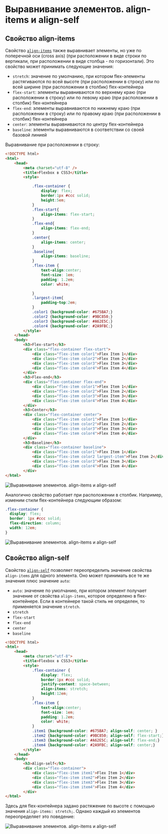 # Выравнивание элементов. align-items и align-self

## Свойство align-items

Свойство [`align-items`](../align-items.md) также выравнивает элементы, но уже по поперечной оси (cross axis) (при расположении в виде строки по вертикали, при расположении в виде столбца - по горизонтали). Это свойство может принимать следующие значения:

- `stretch`: значение по умолчанию, при котором flex-элементы растягиваются по всей высоте (при расположении в строку) или по всей ширине (при расположении в столбик) flex-контейнера
- `flex-start`: элементы выравниваются по верхнему краю (при расположении в строку) или по левому краю (при расположении в столбик) flex-контейнера
- `flex-end`: элементы выравниваются по нижнему краю (при расположении в строку) или по правому краю (при расположении в столбик) flex-контейнера
- `center`: элементы выравниваются по центру flex-контейнера
- `baseline`: элементы выравниваются в соответствии со своей базовой линией

Выравнивание при расположении в строку:

```html
<!DOCTYPE html>
<html>
    <head>
        <meta charset="utf-8" />
        <title>Flexbox в CSS3</title>
        <style>

            .flex-container {
                display: flex;
                border:1px #ccc solid;
                height:5em;
            }
            .flex-start{
                align-items: flex-start;
            }
            .flex-end{
                align-items: flex-end;
            }
            .center{
                align-items: center;
            }
            .baseline{
                align-items: baseline;
            }
            .flex-item {
                text-align:center;
                font-size: 1em;
                padding: 1.2em;
                color: white;

            }
            .largest-item{
                padding-top:2em;
            }
            .color1 {background-color: #675BA7;}
            .color2 {background-color: #9BC850;}
            .color3 {background-color: #A62E5C;}
            .color4 {background-color: #2A9FBC;}
        </style>
    </head>
    <body>
        <h3>Flex-start</h3>
        <div class="flex-container flex-start">
            <div class="flex-item color1">Flex Item 1</div>
            <div class="flex-item color2">Flex Item 2</div>
            <div class="flex-item color3">Flex Item 3</div>
            <div class="flex-item color4">Flex Item 4</div>
        </div>
        <h3>Flex-end</h3>
        <div class="flex-container flex-end">
            <div class="flex-item color1">Flex Item 1</div>
            <div class="flex-item color2">Flex Item 2</div>
            <div class="flex-item color3">Flex Item 3</div>
            <div class="flex-item color4">Flex Item 4</div>
        </div>
        <h3>Center</h3>
        <div class="flex-container center">
            <div class="flex-item color1">Flex Item 1</div>
            <div class="flex-item color2">Flex Item 2</div>
            <div class="flex-item color3">Flex Item 3</div>
            <div class="flex-item color4">Flex Item 4</div>
        </div>
        <h3>Baseline</h3>
        <div class="flex-container baseline">
            <div class="flex-item color1">Flex Item 1</div>
            <div class="flex-item color2 largest-item">Flex Item 2</div>
            <div class="flex-item color3">Flex Item 3</div>
            <div class="flex-item color4">Flex Item 4</div>
        </div>
</html>
```

![Выравнивание элементов. align-items и align-self](flex-6-1.png)

Аналогично свойство работает при расположении в столбик. Например, изменим стили flex-контейнера следующим образом:

```css
.flex-container {
  display: flex;
  border: 1px #ccc solid;
  flex-direction: column;
  width: 12em;
}
```

![Выравнивание элементов. align-items и align-self](flex-6-2.png)

## Свойство align-self

Свойство [`align-self`](../align-self.md) позволяет переопределить значение свойства `align-items` для одного элемента. Оно может принимать все те же значения плюс значение `auto`:

- `auto`: значение по умолчанию, при котором элемент получает значение от свойства `align-items`, которое определено в flex-контейнере. Если в контейнере такой стиль не определен, то применяется значение `stretch`.
- `stretch`
- `flex-start`
- `flex-end`
- `center`
- `baseline`

```html
<!DOCTYPE html>
<html>
    <head>
        <meta charset="utf-8">
        <title>Flexbox в CSS3</title>
        <style>
            .flex-container {
                display: flex;
                border:1px #ccc solid;
                justify-content: space-between;
                align-items: stretch;
                height:12em;
            }
            .flex-item {
                text-align:center;
                font-size: 1em;
                padding: 1.2em;
                color: white;
            }
            .item1 {background-color: #675BA7; align-self: center; }
            .item2 {background-color: #9BC850; align-self: flex-start;}
            .item3 {background-color: #A62E5C; align-self: flex-end;}
            .item4 {background-color: #2A9FBC; align-self: center;}
        </style>
    </head>
    <body>
        <h3>Align-self</h3>
        <div class="flex-container">
            <div class="flex-item item1">Flex Item 1</div>
            <div class="flex-item item2">Flex Item 2</div>
            <div class="flex-item item3">Flex Item 3</div>
            <div class="flex-item item4">Flex Item 4</div>
        </div>
</html>
```

Здесь для flex-контейнера задано растяжение по высоте с помощью значения `align-items: stretch;`. Однако каждый из элементов переопределяет это поведение:

![Выравнивание элементов. align-items и align-self](flex-6-3.png)
